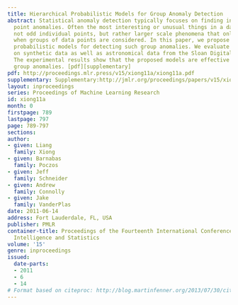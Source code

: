 ```yaml
---
title: Hierarchical Probabilistic Models for Group Anomaly Detection
abstract: Statistical anomaly detection typically focuses on finding individual data
  point anomalies. Often the most interesting or unusual things in a data set are
  not odd individual points, but rather larger scale phenomena that only become apparent
  when groups of data points are considered. In this paper, we propose two hierarchical
  probabilistic models for detecting such group anomalies. We evaluate our methods
  on synthetic data as well as astronomical data from the Sloan Digital Sky Survey.
  The experimental results show that the proposed models are effective in detecting
  group anomalies. [pdf][supplementary]
pdf: http://proceedings.mlr.press/v15/xiong11a/xiong11a.pdf
supplementary: Supplementary:http://jmlr.org/proceedings/papers/v15/xiong11a/xiong11aSupple.pdf
layout: inproceedings
series: Proceedings of Machine Learning Research
id: xiong11a
month: 0
firstpage: 789
lastpage: 797
page: 789-797
sections: 
author:
- given: Liang
  family: Xiong
- given: Barnabas
  family: Poczos
- given: Jeff
  family: Schneider
- given: Andrew
  family: Connolly
- given: Jake
  family: VanderPlas
date: 2011-06-14
address: Fort Lauderdale, FL, USA
publisher: PMLR
container-title: Proceedings of the Fourteenth International Conference on Artificial
  Intelligence and Statistics
volume: '15'
genre: inproceedings
issued:
  date-parts:
  - 2011
  - 6
  - 14
# Format based on citeproc: http://blog.martinfenner.org/2013/07/30/citeproc-yaml-for-bibliographies/
---
```


